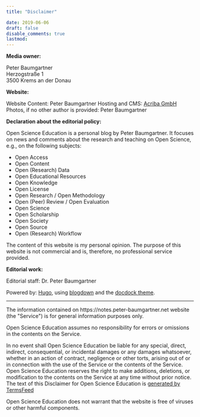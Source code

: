 ```yaml
---
title: "Disclaimer"

date: 2019-06-06
draft: false
disable_comments: true
lastmod:
---
```


**Media owner:**

Peter Baumgartner<br />
Herzogstraße 1<br /> 
3500 Krems an der Donau 

**Website:**

Website Content: Peter Baumgartner
Hosting and CMS: [Acriba GmbH](https://www.acriba.at/)
Photos, if no other author is provided: Peter Baumgartner

**Declaration about the editorial policy:**

Open Science Education is a personal blog by Peter Baumgartner. It focuses on news and comments about the research and teaching on Open Science, e.g., on the following subjects:

* Open Access
* Open Content
* Open (Research) Data
* Open Educational Resources
* Open Knowledge
* Open License
* Open Research / Open Methodology
* Open (Peer) Review / Open Evaluation
* Open Science
* Open Scholarship
* Open Society
* Open Source
* Open (Research) Workflow



The content of this website is my personal opinion. The purpose of this website is not commercial and is, therefore, no professional service provided.

**Editorial work:**

Editorial staff: Dr. Peter Baumgartner

Powered by: [Hugo](http://gohugo.io/), using [blogdown](https://bookdown.org/yihui/blogdown/) and the [docdock theme](https://themes.gohugo.io/docdock/).

<hr />

<p>The information contained on https://notes.peter-baumgartner.net website (the "Service") is for general information purposes only.</p>

<p>Open Science Education assumes no responsibility for errors or omissions in the contents on the Service.</p>

<p>In no event shall Open Science Education be liable for any special, direct, indirect, consequential, or incidental damages or any damages whatsoever, whether in an action of contract, negligence or other torts, arising out of or in connection with the use of the Service or the contents of the Service. Open Science Education reserves the right to make additions, deletions, or modification to the contents on the Service at any time without prior notice. The text of this Disclaimer for Open Science Education is <a href="https://termsfeed.com/disclaimer/generator/">generated by TermsFeed</a></p>

<p>Open Science Education does not warrant that the website is free of viruses or other harmful components.</p>

